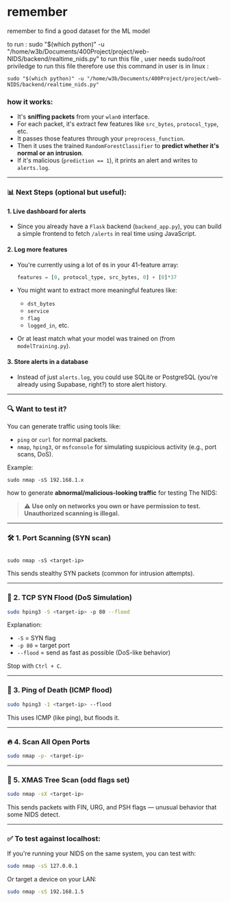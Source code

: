 # remember 
 remember to find a good dataset for the ML model 

to run : 
 sudo "$(which python)" -u "/home/w3b/Documents/400Project/project/web-NIDS/backend/realtime_nids.py" 
 to run this file , user needs sudo/root priviledge to run this file therefore use this command in user is in linux : 
 ```
 sudo "$(which python)" -u "/home/w3b/Documents/400Project/project/web-NIDS/backend/realtime_nids.py" 
 ````

### how it works:

* It's **sniffing packets** from your `wlan0` interface.
* For each packet, it's extract few features like `src_bytes`, `protocol_type`, etc.
* It passes those features through your `preprocess_function`.
* Then it uses the trained `RandomForestClassifier` to **predict whether it's normal or an intrusion**.
* If it's malicious (`prediction == 1`), it prints an alert and writes to `alerts.log`.

---

### 📊 Next Steps (optional but useful):

#### 1. **Live dashboard for alerts**

* Since you already have a `Flask` backend (`backend_app.py`), you can build a simple frontend to fetch `/alerts` in real time using JavaScript.

#### 2. **Log more features**

* You're currently using a lot of `0`s in your 41-feature array:

  ```python
  features = [0, protocol_type, src_bytes, 0] + [0]*37
  ```
* You might want to extract more meaningful features like:

  * `dst_bytes`
  * `service`
  * `flag`
  * `logged_in`, etc.
* Or at least match what your model was trained on (from `modelTraining.py`).

#### 3. **Store alerts in a database**

* Instead of just `alerts.log`, you could use SQLite or PostgreSQL (you're already using Supabase, right?) to store alert history.

---

### 🔍 Want to test it?

You can generate traffic using tools like:

* `ping` or `curl` for normal packets.
* `nmap`, `hping3`, or `msfconsole` for simulating suspicious activity (e.g., port scans, DoS).

Example:

```
sudo nmap -sS 192.168.1.x

```

how to generate **abnormal/malicious-looking traffic** for testing The NIDS:

> ⚠️ **Use only on networks you own or have permission to test. Unauthorized scanning is illegal.**

---

### 🛠 1. **Port Scanning** (SYN scan)

```

sudo nmap -sS <target-ip>

```

This sends stealthy SYN packets (common for intrusion attempts).

---

### 🧨 2. **TCP SYN Flood (DoS Simulation)**

```bash
sudo hping3 -S <target-ip> -p 80 --flood
```

Explanation:

* `-S` = SYN flag
* `-p 80` = target port
* `--flood` = send as fast as possible (DoS-like behavior)

Stop with `Ctrl + C`.

---

### 🐍 3. **Ping of Death (ICMP flood)**

```bash
sudo hping3 -1 <target-ip> --flood
```

This uses ICMP (like ping), but floods it.

---

### 🔥 4. **Scan All Open Ports**

```bash
sudo nmap -p- <target-ip>
```

---

### 🦠 5. **XMAS Tree Scan (odd flags set)**

```bash
sudo nmap -sX <target-ip>
```

This sends packets with FIN, URG, and PSH flags — unusual behavior that some NIDS detect.

---

### ✅ To test against localhost:

If you're running your NIDS on the same system, you can test with:

```bash
sudo nmap -sS 127.0.0.1
```

Or target a device on your LAN:

```bash
sudo nmap -sS 192.168.1.5
```